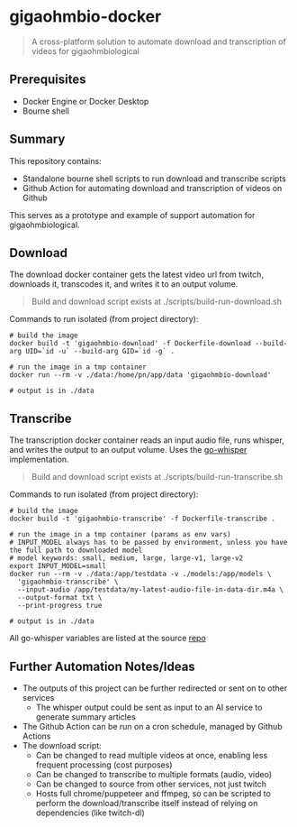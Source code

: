 # gigaohmbio-docker

> A cross-platform solution to automate download and transcription of videos for gigaohmbiological

## Prerequisites
* Docker Engine or Docker Desktop
* Bourne shell

## Summary

This repository contains:
* Standalone bourne shell scripts to run download and transcribe scripts
* Github Action for automating download and transcription of videos on Github

This serves as a prototype and example of support automation for gigaohmbiological.

## Download

The download docker container gets the latest video url from twitch, downloads it, transcodes it, and writes it to an output volume.

> Build and download script exists at ./scripts/build-run-download.sh

Commands to run isolated (from project directory):

```
# build the image
docker build -t 'gigaohmbio-download' -f Dockerfile-download --build-arg UID=`id -u` --build-arg GID=`id -g` .

# run the image in a tmp container
docker run --rm -v ./data:/home/pn/app/data 'gigaohmbio-download'

# output is in ./data
```

## Transcribe

The transcription docker container reads an input audio file, runs whisper, and writes the output to an output volume.
Uses the [go-whisper](https://github.com/appleboy/go-whisper) implementation.

> Build and download script exists at ./scripts/build-run-transcribe.sh

Commands to run isolated (from project directory):

```
# build the image
docker build -t 'gigaohmbio-transcribe' -f Dockerfile-transcribe .

# run the image in a tmp container (params as env vars)
# INPUT_MODEL always has to be passed by environment, unless you have the full path to downloaded model
# model keywords: small, medium, large, large-v1, large-v2
export INPUT_MODEL=small
docker run --rm -v ./data:/app/testdata -v ./models:/app/models \
  'gigaohmbio-transcribe' \
  --input-audio /app/testdata/my-latest-audio-file-in-data-dir.m4a \
  --output-format txt \
  --print-progress true

# output is in ./data
```

All go-whisper variables are listed at the source [repo](https://github.com/appleboy/go-whisper/blob/main/README.md)

## Further Automation Notes/Ideas

* The outputs of this project can be further redirected or sent on to other services
  * The whisper output could be sent as input to an AI service to generate summary articles
* The Github Action can be run on a cron schedule, managed by Github Actions
* The download script:  
  * Can be changed to read multiple videos at once, enabling less frequent processing (cost purposes)
  * Can be changed to transcribe to multiple formats (audio, video)
  * Can be changed to source from other services, not just twitch
  * Hosts full chrome/puppeteer and ffmpeg, so can be scripted to perform the download/transcribe itself instead of relying on dependencies (like twitch-dl)
